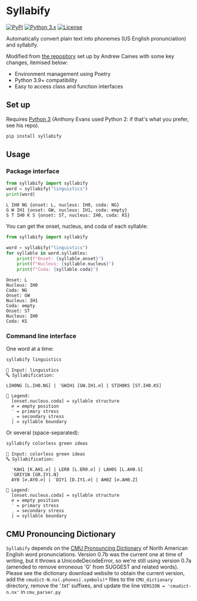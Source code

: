 # Syllabify

[![PyPI](https://img.shields.io/pypi/v/syllabify.svg)](https://pypi.org/project/syllabify/)
[![Python 3.x](https://img.shields.io/pypi/pyversions/syllabify.svg?logo=python&logoColor=white)](https://pypi.org/project/syllabify/)
[![License](https://img.shields.io/github/license/eoleedi/TimeTree-Exporter)](https://github.com/eoleedi/TimeTree-Exporter/blob/main/LICENSE)

Automatically convert plain text into phonemes (US English pronunciation) and syllabify.

Modified from [the repository](https://github.com/cainesap/syllabify) set up by Andrew Caines with some key changes, itemised below:

- Environment management using Poetry
- Python 3.9+ compatibility
- Easy to access class and function interfaces

## Set up

Requires [Python 3](https://www.python.org/downloads) (Anthony Evans used Python 2: if that's what you prefer, see his repo).

```bash
pip install syllabify
```

## Usage

### Package interface

```python
from syllabify import syllabify
word = syllabify("linguistics")
print(word)
```

```text
L IH0 NG {onset: L, nucleus: IH0, coda: NG}
G W IH1 {onset: GW, nucleus: IH1, coda: empty}
S T IH0 K S {onset: ST, nucleus: IH0, coda: KS}
```

You can get the onset, nucleus, and coda of each syllable:

```python
from syllabify import syllabify

word = syllabify("linguistics")
for syllable in word.syllables:
    print(f"Onset: {syllable.onset}")
    print(f"Nucleus: {syllable.nucleus}")
    print(f"Coda: {syllable.coda}")
```

```text
Onset: L
Nucleus: IH0
Coda: NG
Onset: GW
Nucleus: IH1
Coda: empty
Onset: ST
Nucleus: IH0
Coda: KS
```

### Command line interface

One word at a time:

```bash
syllabify linguistics
```

```text
📝 Input: linguistics
🔤 Syllabification:

LIH0NG [L.IH0.NG] | ˈGWIH1 [GW.IH1.∅] | STIH0KS [ST.IH0.KS]

📖 Legend:
  [onset.nucleus.coda] = syllable structure
  ∅ = empty position
  ˈ = primary stress
  ˌ = secondary stress
  | = syllable boundary
```

Or several (space-separated):

```bash
syllabify colorless green ideas
```

```text
📝 Input: colorless green ideas
🔤 Syllabification:

  ˈKAH1 [K.AH1.∅] | LER0 [L.ER0.∅] | LAH0S [L.AH0.S]
  ˈGRIY1N [GR.IY1.N]
  AY0 [∅.AY0.∅] | ˈDIY1 [D.IY1.∅] | AH0Z [∅.AH0.Z]

📖 Legend:
  [onset.nucleus.coda] = syllable structure
  ∅ = empty position
  ˈ = primary stress
  ˌ = secondary stress
  | = syllable boundary
```

## CMU Pronouncing Dictionary

`Syllabify` depends on the [CMU Pronouncing Dictionary](http://www.speech.cs.cmu.edu/cgi-bin/cmudict) of North American English word pronunciations. Version 0.7b was the current one at time of writing, but it throws a UnicodeDecodeError, so we're still using version 0.7a (amended to remove erroneous 'G' from SUGGEST and related words). Please see the dictionary download website to obtain the current version, add the `cmudict-N.nx(.phones|.symbols)*` files to the `CMU_dictionary` directory, remove the '.txt' suffixes, and update the line `VERSION = 'cmudict-n.nx'` in `cmu_parser.py`
